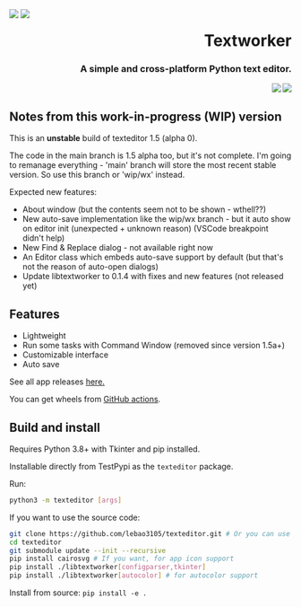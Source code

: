 <div style="float: left;">
    <img src="https://raw.githubusercontent.com/lebao3105/texteditor/data/icons/me.lebao3105.textworker.svg">
    <img src="https://raw.githubusercontent.com/lebao3105/texteditor/data/icons/me.lebao3105.textworker.Devel.svg">
</div>

<p align="right">
    <h1 align="right">
        <strong>Textworker</strong>
    </h1>
    <h3 align="right">
    A simple and cross-platform Python text editor.
    </h3>
    <a href="https://github.com/psf/black">
        <image src="https://img.shields.io/badge/code%20style-black-000000.svg" align="right"/>
    </a>
    <a href="https://github.com/lebao3105/texteditor/actions/workflows/wheeltk.yml">
        <image src="https://github.com/lebao3105/texteditor/actions/workflows/wheeltk.yml/badge.svg?branch=data" align="right"/>
    </a>
</p>

<br clear="both">

## Notes from this work-in-progress (WIP) version

This is an **unstable** build of texteditor 1.5 (alpha 0).

The code in the main branch is 1.5 alpha too, but it's not complete. I'm going to remanage everything - 'main' branch will store the most recent stable version. So use this branch or 'wip/wx' instead.

Expected new features:
* About window (but the contents seem not to be shown - wthell??)
* New auto-save implementation like the wip/wx branch - but it auto show on editor init (unexpected + unknown reason) (VSCode breakpoint didn't help)
* New Find & Replace dialog - not available right now
* An Editor class which embeds auto-save support by default (but that's not the reason of auto-open dialogs)
* Update libtextworker to 0.1.4 with fixes and new features (not released yet)

## Features

* Lightweight
* Run some tasks with Command Window (removed since version 1.5a+)
* Customizable interface
* Auto save

See all app releases [here.](https://github.com/lebao3105/texteditor/releases)

You can get wheels from [GitHub actions](https://github.com/lebao3105/texteditor/actions).

## Build and install

Requires Python 3.8+ with Tkinter and pip installed.

Installable directly from TestPypi as the ```texteditor``` package.

Run:

```bash
python3 -m texteditor [args]
```

If you want to use the source code:

```bash
git clone https://github.com/lebao3105/texteditor.git # Or you can use gitlab instead
cd texteditor
git submodule update --init --recursive
pip install cairosvg # If you want, for app icon support
pip install ./libtextworker[configparser,tkinter]
pip install ./libtextworker[autocolor] # for autocolor support
```

Install from source: ```pip install -e .```
